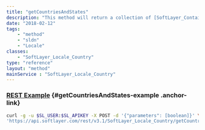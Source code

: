 ```yaml
---
title: "getCountriesAndStates"
description: "This method will return a collection of [SoftLayer_Container_Collection_Locale_CountryCode](/reference/datatypes/SoftLayer_Container_Collection_Locale_CountryCode) objects. If the country has states, a [SoftLayer_Container_Collection_Locale_StateCode](/reference/datatypes/SoftLayer_Container_Collection_Locale_StateCode) collection will be provided with the country. "
date: "2018-02-12"
tags:
    - "method"
    - "sldn"
    - "Locale"
classes:
    - "SoftLayer_Locale_Country"
type: "reference"
layout: "method"
mainService : "SoftLayer_Locale_Country"
---
```


### [REST Example](#getCountriesAndStates-example) <a href="/article/rest/"><i class="fas fa-question"></i></a> {#getCountriesAndStates-example .anchor-link} 
```bash
curl -g -u $SL_USER:$SL_APIKEY -X POST -d '{"parameters": [boolean]}' \
'https://api.softlayer.com/rest/v3.1/SoftLayer_Locale_Country/getCountriesAndStates'
```
